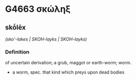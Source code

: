 # G4663 σκώληξ

## skṓlēx

_(sko'-lakes | SKOH-layks | SKOH-layks)_

### Definition

of uncertain derivation; a grub, maggot or earth-worm; worm.

- a worm, spec. that kind which preys upon dead bodies

